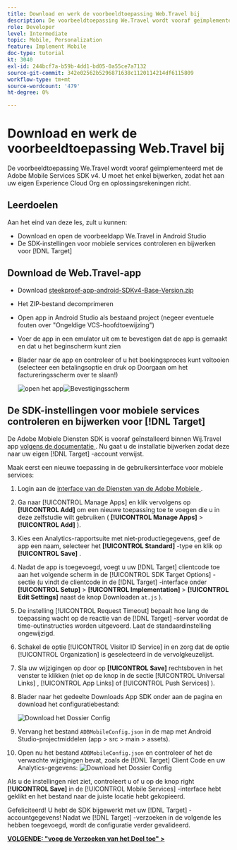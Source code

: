 ```yaml
---
title: Download en werk de voorbeeldtoepassing Web.Travel bij
description: De voorbeeldtoepassing We.Travel wordt vooraf geïmplementeerd met de Adobe Mobile Services SDK v4. U moet het enkel bijwerken zodat het aan uw eigen Experience Cloud Org en oplossingsrekeningen richt.
role: Developer
level: Intermediate
topic: Mobile, Personalization
feature: Implement Mobile
doc-type: tutorial
kt: 3040
exl-id: 244bcf7a-b59b-4dd1-bd05-0a55ce7a7132
source-git-commit: 342e02562b5296871638c1120114214df6115809
workflow-type: tm+mt
source-wordcount: '479'
ht-degree: 0%

---
```


# Download en werk de voorbeeldtoepassing Web.Travel bij

De voorbeeldtoepassing We.Travel wordt vooraf geïmplementeerd met de Adobe Mobile Services SDK v4. U moet het enkel bijwerken, zodat het aan uw eigen Experience Cloud Org en oplossingsrekeningen richt.

## Leerdoelen

Aan het eind van deze les, zult u kunnen:

* Download en open de voorbeeldapp We.Travel in Android Studio
* De SDK-instellingen voor mobiele services controleren en bijwerken voor [!DNL Target]

## Download de Web.Travel-app

* Download [ steekproef-app-android-SDKv4-Base-Version.zip ](assets/sample-app-android-SDKv4-Base-Version.zip)
* Het ZIP-bestand decomprimeren
* Open app in Android Studio als bestaand project (negeer eventuele fouten over &quot;Ongeldige VCS-hoofdtoewijzing&quot;)
* Voer de app in een emulator uit om te bevestigen dat de app is gemaakt en dat u het beginscherm kunt zien
* Blader naar de app en controleer of u het boekingsproces kunt voltooien (selecteer een betalingsoptie en druk op Doorgaan om het factureringsscherm over te slaan!)

  ![ open het app ](assets/wetravel_homeScreen.png)![ Bevestigingsscherm ](assets/wetravel_confirmationScreen.png)

## De SDK-instellingen voor mobiele services controleren en bijwerken voor [!DNL Target]

De Adobe Mobiele Diensten SDK is vooraf geïnstalleerd binnen Wij.Travel app [ volgens de documentatie ](https://experienceleague.adobe.com/docs/mobile-services/android/getting-started-android/requirements.html?lang=en). Nu gaat u de installatie bijwerken zodat deze naar uw eigen [!DNL Target] -account verwijst.

Maak eerst een nieuwe toepassing in de gebruikersinterface voor mobiele services:

1. Login aan de [ interface van de Diensten van de Adobe Mobiele ](https://mobilemarketing.adobe.com/).
1. Ga naar [!UICONTROL Manage Apps] en klik vervolgens op **[!UICONTROL Add]** om een nieuwe toepassing toe te voegen die u in deze zelfstudie wilt gebruiken ( **[!UICONTROL Manage Apps]** > **[!UICONTROL Add]** ).
1. Kies een Analytics-rapportsuite met niet-productiegegevens, geef de app een naam, selecteer het **[!UICONTROL Standard]** -type en klik op **[!UICONTROL Save]** .
1. Nadat de app is toegevoegd, voegt u uw [!DNL Target] clientcode toe aan het volgende scherm in de [!UICONTROL SDK Target Options] -sectie (u vindt de clientcode in de [!DNL Target] -interface onder **[!UICONTROL Setup]** > **[!UICONTROL Implementation]** > **[!UICONTROL Edit Settings]** naast de knop Downloaden `at.js` ).
1. De instelling [!UICONTROL Request Timeout] bepaalt hoe lang de toepassing wacht op de reactie van de [!DNL Target] -server voordat de time-outinstructies worden uitgevoerd. Laat de standaardinstelling ongewijzigd.
1. Schakel de optie [!UICONTROL Visitor ID Service] in en zorg dat de optie [!UICONTROL Organization] is geselecteerd in de vervolgkeuzelijst.
1. Sla uw wijzigingen op door op **[!UICONTROL Save]** rechtsboven in het venster te klikken (niet op de knop in de sectie [!UICONTROL Universal Links] , [!UICONTROL App Links] of [!UICONTROL Push Services] ).
1. Blader naar het gedeelte Downloads App SDK onder aan de pagina en download het configuratiebestand:

   ![ Download het Dossier Config ](assets/config_file.jpg)

1. Vervang het bestand `ADBMobileConfig.json` in de map met Android Studio-projectmiddelen (app > src > main > assets).

1. Open nu het bestand `ADBMobileConfig.json` en controleer of het de verwachte wijzigingen bevat, zoals de [!DNL Target] Client Code en uw Analytics-gegevens:
   ![ Download het Dossier Config ](assets/client_code.jpg)

Als u de instellingen niet ziet, controleert u of u op de knop right **[!UICONTROL Save]** in de [!UICONTROL Mobile Services] -interface hebt geklikt en het bestand naar de juiste locatie hebt gekopieerd.

Gefeliciteerd! U hebt de SDK bijgewerkt met uw [!DNL Target] -accountgegevens! Nadat we [!DNL Target] -verzoeken in de volgende les hebben toegevoegd, wordt de configuratie verder gevalideerd.

**[VOLGENDE: &quot;voeg de Verzoeken van het Doel toe&quot; >](add-requests.md)**
